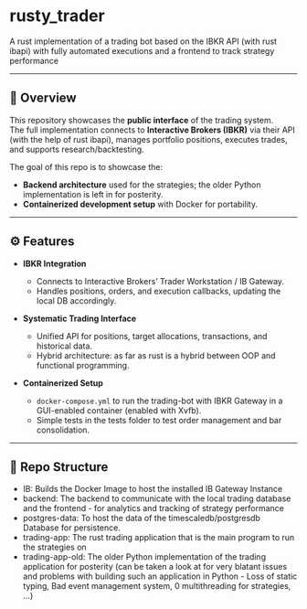 # rusty_trader

A rust implementation of a trading bot based on the IBKR API (with rust ibapi) with fully automated executions and a frontend to track strategy performance

---

## 🚀 Overview

This repository showcases the **public interface** of the trading system.  
The full implementation connects to **Interactive Brokers (IBKR)** via their API (with the help of rust ibapi), manages portfolio positions, executes trades, and supports research/backtesting.  

The goal of this repo is to showcase the:
- **Backend architecture** used for the strategies; the older Python implementation is left in for posterity.
- **Containerized development setup** with Docker for portability.

---

## ⚙️ Features

- **IBKR Integration**  
  - Connects to Interactive Brokers’ Trader Workstation / IB Gateway.  
  - Handles positions, orders, and execution callbacks, updating the local DB accordingly.

- **Systematic Trading Interface**  
  - Unified API for positions, target allocations, transactions, and historical data.
  - Hybrid architecture: as far as rust is a hybrid between OOP and functional programming.

- **Containerized Setup**  
  - `docker-compose.yml` to run the trading-bot with IBKR Gateway in a GUI-enabled container (enabled with Xvfb).
  - Simple tests in the tests folder to test order management and bar consolidation.

---

## 📂 Repo Structure

- IB: Builds the Docker Image to host the installed IB Gateway Instance
- backend: The backend to communicate with the local trading database and the frontend - for analytics and tracking of strategy performance
- postgres-data: To host the data of the timescaledb/postgresdb Database for persistence.
- trading-app: The rust trading application that is the main program to run the strategies on
- trading-app-old: The older Python implementation of the trading application for posterity (can be taken a look at for very blatant issues and problems with building such an application in Python - Loss of static typing, Bad event management system, 0 multithreading for strategies, ...)
